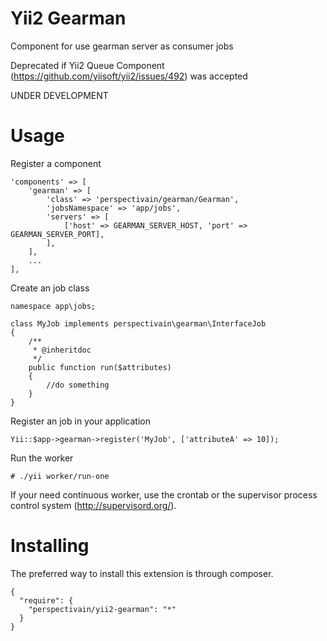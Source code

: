 Yii2 Gearman
=======
Component for use gearman server as consumer jobs

Deprecated if Yii2 Queue Component (https://github.com/yiisoft/yii2/issues/492) was accepted

UNDER DEVELOPMENT

Usage
=======

Register a component

```
'components' => [
    'gearman' => [
        'class' => 'perspectivain/gearman/Gearman',
        'jobsNamespace' => 'app/jobs',
        'servers' => [
            ['host' => GEARMAN_SERVER_HOST, 'port' => GEARMAN_SERVER_PORT],
        ],
    ],
    ...
],
```


Create an job class

```
namespace app\jobs;

class MyJob implements perspectivain\gearman\InterfaceJob
{
    /**
     * @inheritdoc
     */
    public function run($attributes)
    {
        //do something
    }
}
```


Register an job in your application

```
Yii::$app->gearman->register('MyJob', ['attributeA' => 10]);
```

Run the worker

```
# ./yii worker/run-one
```

If your need continuous worker, use the crontab or the supervisor process control system (http://supervisord.org/).

Installing
======
The preferred way to install this extension is through composer.

```
{
  "require": {
    "perspectivain/yii2-gearman": "*"
  }
}
```
